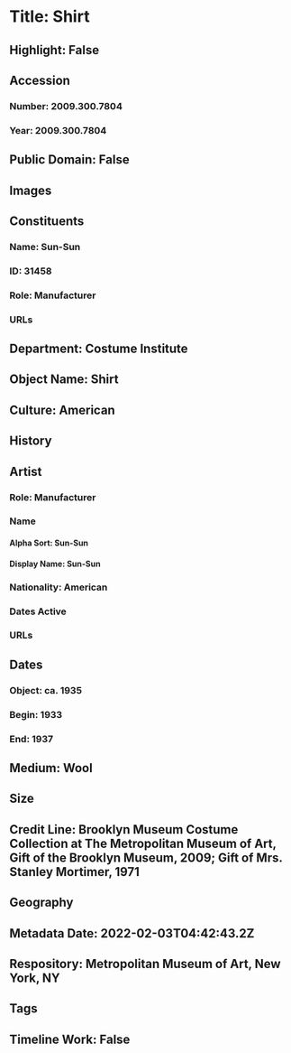 # Title: Shirt
## Highlight: False
## Accession
### Number: 2009.300.7804
### Year: 2009.300.7804
## Public Domain: False
## Images
## Constituents
### Name: Sun-Sun
### ID: 31458
### Role: Manufacturer
### URLs
## Department: Costume Institute
## Object Name: Shirt
## Culture: American
## History
## Artist
### Role: Manufacturer
### Name
#### Alpha Sort: Sun-Sun
#### Display Name: Sun-Sun
### Nationality: American
### Dates Active
### URLs
## Dates
### Object: ca. 1935
### Begin: 1933
### End: 1937
## Medium: Wool
## Size
## Credit Line: Brooklyn Museum Costume Collection at The Metropolitan Museum of Art, Gift of the Brooklyn Museum, 2009; Gift of Mrs. Stanley Mortimer, 1971
## Geography
## Metadata Date: 2022-02-03T04:42:43.2Z
## Respository: Metropolitan Museum of Art, New York, NY
## Tags
## Timeline Work: False